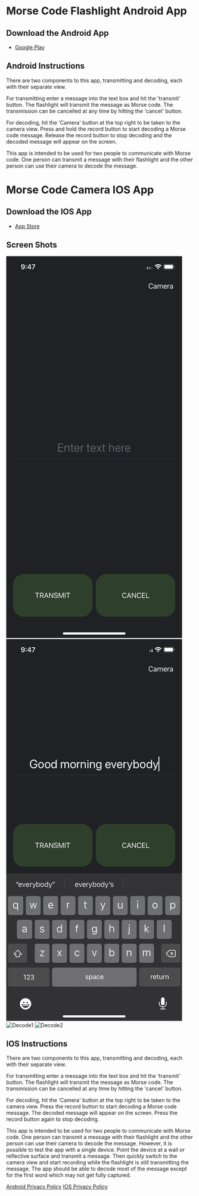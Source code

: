 # Morse Code Flashlight Android App
## Download the Android App
* [Google Play](https://play.google.com/store/apps/details?id=com.wpeery.morsecodeflashlight)

## Android Instructions
There are two components to this app, transmitting and decoding, each with their separate view.

For transmitting enter a message into the text box and hit the 'transmit' button. The flashlight will transmit the message as Morse code. The transmission can be cancelled at any time by hitting the 'cancel' button.

For decoding, hit the 'Camera' button at the top right to be taken to the camera view. Press and hold the record button to start decoding a Morse code message. Release the record button to stop decoding and the decoded message will appear on the screen.

This app is intended to be used for two people to communicate with Morse code. One person can transmit a message with their flashlight and the other person can use their camera to  decode the message.

# Morse Code Camera IOS App
## Download the IOS App
* [App Store](https://apps.apple.com/app/morse-code-camera/id1670550522)

## Screen Shots

![Transmit1](image0.png) ![Transmit2](image1.png) ![Decode1](image3.png) ![Decode2](image4.png)

## IOS Instructions

There are two components to this app, transmitting and decoding, each with their separate view.

For transmitting enter a message into the text box and hit the 'transmit' button. The flashlight will transmit the message as Morse code. The transmission can be cancelled at any time by hitting the 'cancel' button.

For decoding, hit the 'Camera' button at the top right to be taken to the camera view. Press the record button to start decoding a Morse code message. The decoded message will appear on the screen. Press the record button again to stop decoding.

This app is intended to be used for two people to communicate with Morse code. One person can transmit a message with their flashlight and the other person can use their camera to  decode the message. However, it is possible to test the app with a single device. Point the device at a wall or reflective surface and transmit a message. Then quickly switch to the camera view and start recording while the flashlight is still transmitting the message. The app should be able to decode most of the message except for the first word which may not get fully captured.

[Android Privacy Policy](privacy_policy.md)
[IOS Privacy Policy](privacy_policy_ios.md)
